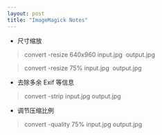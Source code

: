 ```yaml
---
layout: post
title: "ImageMagick Notes"
---
```


- 尺寸缩放

> convert -resize 640x960 input.jpg  output.jpg

> convert -resize 75% input.jpg  output.jpg

- 去除多余 Exif 等信息

> convert -strip input.jpg output.jpg

- 调节压缩比例

> convert -quality 75% input.jpg output.jpg

